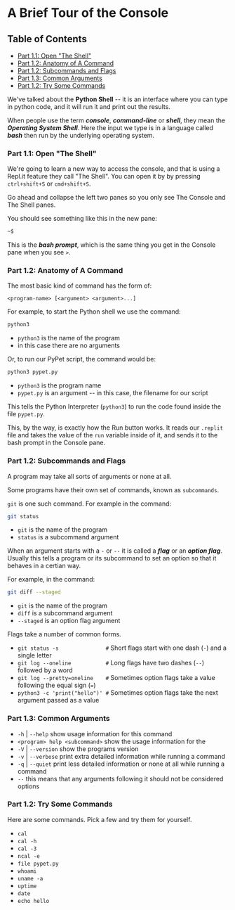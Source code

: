 A Brief Tour of the Console
===========================


Table of Contents
-----------------

* [Part 1.1: Open "The Shell"](#part-11-open-the-shell)
* [Part 1.2: Anatomy of A Command](#part-12-anatomy-of-a-command)
* [Part 1.2: Subcommands and Flags](#part-12-subcommands-and-flags)
* [Part 1.3: Common Arguments](#part-13-common-arguments)
* [Part 1.2: Try Some Commands](#part-12-try-some-commands)


We've talked about the **Python Shell** -- it is an interface where you can
type in python code, and it will run it and print out the results.

When people use the term ***console***, ***command-line*** or ***shell***, they
mean the ***Operating System Shell***. Here the input we type is in a language
called ***bash*** then run by the underlying operating system.

### Part 1.1: Open "The Shell"

We're going to learn a new way to access the console, and that is using a
Repl.it feature they call "The Shell".  You can open it by by pressing
`ctrl+shift+S` or `cmd+shift+S`.

Go ahead and collapse the left two panes so you only see The Console and The
Shell panes.

You should see something like this in the new pane:

```bash
~$
```

This is the ***bash prompt***, which is the same thing you get in the Console
pane when you see `>`.


### Part 1.2: Anatomy of A Command

The most basic kind of command has the form of:

`<program-name> [<argument> <argument>...]`

For example, to start the Python shell we use the command:

```bash
python3
```

* `python3` is the name of the program
* in this case there are no arguments

Or, to run our PyPet script, the command would be:

```bash
python3 pypet.py
```

* `python3` is the program name
* `pypet.py` is an argument -- in this case, the filename for our script

This tells the Python Interpreter (`python3`) to run the code found inside the
file `pypet.py`.


This, by the way, is exactly how the Run button works. It reads our `.replit`
file and takes the value of the `run` variable inside of it, and sends it to
the bash prompt in the Console pane.


### Part 1.2: Subcommands and Flags

A program may take all sorts of arguments or none at all.

Some programs have their own set of commands, known as `subcommands`.

`git` is one such command. For example in the command:

```bash
git status
```

* `git` is the name of the program
* `status` is a subcommand argument

When an argument starts with a `-` or `--` it is called a ***flag*** or an
***option flag***. Usually this tells a program or its subcommand to set an
option so that it behaves in a certian way.

For example, in the command:

```bash
git diff --staged
```

* `git` is the name of the program
* `diff` is a subcommand argument
* `--staged` is an option flag argument

Flags take a number of common forms.

* `git status -s               #` Short flags start with one dash (`-`) and a single letter
* `git log --oneline           #` Long flags have two dashes (`--`) followed by a word
* `git log --pretty=oneline    #` Sometimes option flags take a value following the equal sign (`=`)
* `python3 -c 'print("hello")' #` Sometimes option flags take the next argument passed as a value


### Part 1.3: Common Arguments


* `-h` \| `--help` show usage information for this command
* `<program> help <subcommand>` show the usage information for the <subcommand>
* `-V` \| `--version` show the programs version
* `-v` \| `--verbose` print extra detailed information while running a command
* `-q` \| `--quiet` print less detailed information or none at all while running a command
* `--` this means that any arguments following it should not be considered options

### Part 1.2: Try Some Commands

Here are some commands. Pick a few and try them for yourself.

* `cal`
* `cal -h`
* `cal -3`
* `ncal -e`
* `file pypet.py`
* `whoami`
* `uname -a`
* `uptime`
* `date`
* `echo hello`
